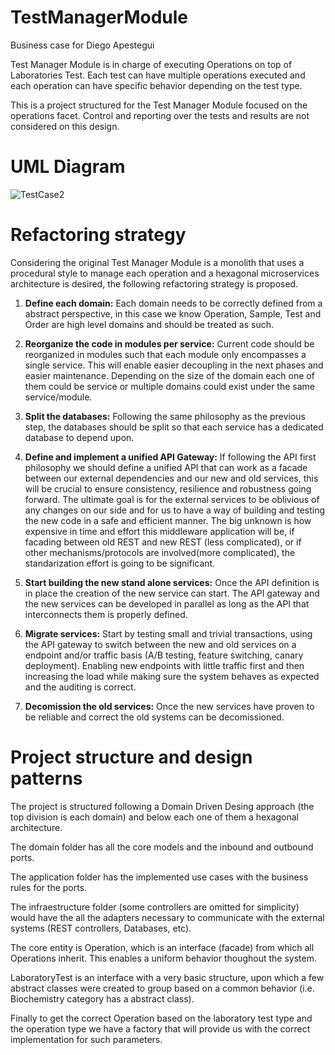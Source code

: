# TestManagerModule

Business case for Diego Apestegui 

Test Manager Module is in charge of executing Operations on top of Laboratories Test. Each test can have multiple operations executed and each operation can have specific behavior depending on the test type.

This is a project structured for the Test Manager Module focused on the operations facet. Control  and reporting over the tests and results are not considered on this design. 

# UML Diagram


![TestCase2](https://user-images.githubusercontent.com/32935258/157770079-0838c3fa-90df-450d-b326-cf8ec93a3db1.png)


# Refactoring strategy

Considering the original Test Manager Module is a monolith that uses a procedural style to manage each operation and a hexagonal microservices architecture is desired, the following refactoring strategy is proposed. 

1. **Define each domain:** Each domain needs to be correctly defined from a abstract perspective, in this case we know Operation, Sample, Test and Order are high level domains and should be treated as such.

2. **Reorganize the code in modules per service:** Current code should be reorganized in modules such that each module only encompasses a single service. This will enable easier decoupling in the next phases and easier maintenance.
Depending on the size of the domain each one of them could be service or multiple domains could exist under the same service/module. 

3. **Split the databases:** Following the same philosophy as the previous step, the databases should be split so that each service has a dedicated database to depend upon.

4. **Define and implement a unified API Gateway:** If following the API first philosophy we should define a unified API that can work as a facade between our external dependencies and our new and old services, this will be crucial to ensure
consistency, resilience and robustness going forward. The ultimate goal is for the external services to be oblivious of any changes on our side and for us to have a way of building and testing the new code in a safe and efficient manner. 
The big unknown is how expensive in time and effort this middleware application will be, if facading between old REST and new REST (less complicated), or if other mechanisms/protocols are involved(more complicated), the standarization effort is going to be significant.

5. **Start building the new stand alone services:** Once the API definition is in place the creation of the new service can start. The API gateway and the new services can be developed in parallel as long as the API that interconnects them is properly defined.

6. **Migrate services:** Start by testing small and trivial transactions, using the API gateway to switch between the new and old services on a endpoint and/or traffic basis (A/B testing, feature switching, canary deployment). 
Enabling new endpoints with little traffic first and then increasing the load while making sure the system behaves as expected and the auditing is correct. 

7. **Decomission the old services:** Once the new services have proven to be reliable and correct the old systems can be decomissioned. 


# Project structure and design patterns

The project is structured following a Domain Driven Desing approach (the top division is each domain) and below each one of them a hexagonal architecture. 

The domain folder has all the core models and the inbound and outbound ports.

The application folder has the implemented use cases with the business rules for the ports.

The infraestructure folder (some controllers are omitted for simplicity) would have the all the adapters necessary to communicate with the external systems (REST controllers, Databases, etc). 

The core entity is Operation, which is an interface (facade) from which all Operations inherit. This enables a uniform behavior thoughout the system.

LaboratoryTest is an interface with a very basic structure, upon which a few abstract classes were created to group based on a common behavior (i.e. Biochemistry category has a abstract class). 

Finally to get the correct Operation based on the laboratory test type and the operation type we have a factory that will provide us with the correct implementation for such parameters.
